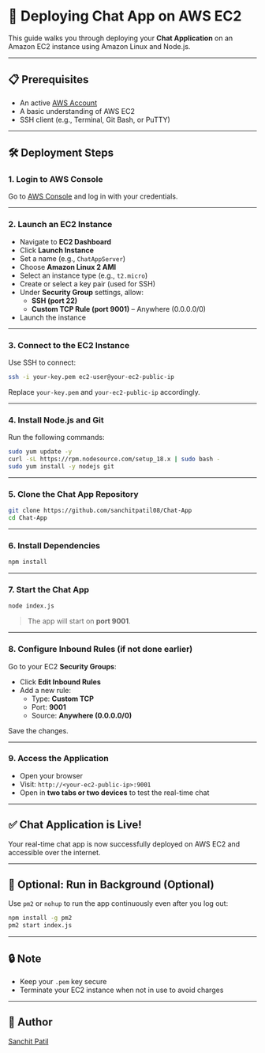 
# 🚀 Deploying Chat App on AWS EC2

This guide walks you through deploying your **Chat Application** on an Amazon EC2 instance using Amazon Linux and Node.js.

---

## 📋 Prerequisites

- An active [AWS Account](https://aws.amazon.com/)
- A basic understanding of AWS EC2
- SSH client (e.g., Terminal, Git Bash, or PuTTY)

---

## 🛠️ Deployment Steps

### 1. Login to AWS Console

Go to [AWS Console](https://console.aws.amazon.com/) and log in with your credentials.

---

### 2. Launch an EC2 Instance

- Navigate to **EC2 Dashboard**
- Click **Launch Instance**
- Set a name (e.g., `ChatAppServer`)
- Choose **Amazon Linux 2 AMI**
- Select an instance type (e.g., `t2.micro`)
- Create or select a key pair (used for SSH)
- Under **Security Group** settings, allow:
  - **SSH (port 22)**
  - **Custom TCP Rule (port 9001)** – Anywhere (0.0.0.0/0)
- Launch the instance

---

### 3. Connect to the EC2 Instance

Use SSH to connect:

```bash
ssh -i your-key.pem ec2-user@your-ec2-public-ip
```

Replace `your-key.pem` and `your-ec2-public-ip` accordingly.

---

### 4. Install Node.js and Git

Run the following commands:

```bash
sudo yum update -y
curl -sL https://rpm.nodesource.com/setup_18.x | sudo bash -
sudo yum install -y nodejs git
```

---

### 5. Clone the Chat App Repository

```bash
git clone https://github.com/sanchitpatil08/Chat-App
cd Chat-App
```

---

### 6. Install Dependencies

```bash
npm install
```

---

### 7. Start the Chat App

```bash
node index.js
```

> The app will start on **port 9001**.

---

### 8. Configure Inbound Rules (if not done earlier)

Go to your EC2 **Security Groups**:
- Click **Edit Inbound Rules**
- Add a new rule:
  - Type: **Custom TCP**
  - Port: **9001**
  - Source: **Anywhere (0.0.0.0/0)**

Save the changes.

---

### 9. Access the Application

- Open your browser
- Visit: `http://<your-ec2-public-ip>:9001`
- Open in **two tabs or two devices** to test the real-time chat

---

## ✅ Chat Application is Live!

Your real-time chat app is now successfully deployed on AWS EC2 and accessible over the internet.

---

## 🧹 Optional: Run in Background (Optional)

Use `pm2` or `nohup` to run the app continuously even after you log out:

```bash
npm install -g pm2
pm2 start index.js
```

---

## 🔒 Note

- Keep your `.pem` key secure
- Terminate your EC2 instance when not in use to avoid charges

---

## 💬 Author

[Sanchit Patil](https://github.com/sanchitpatil08)
